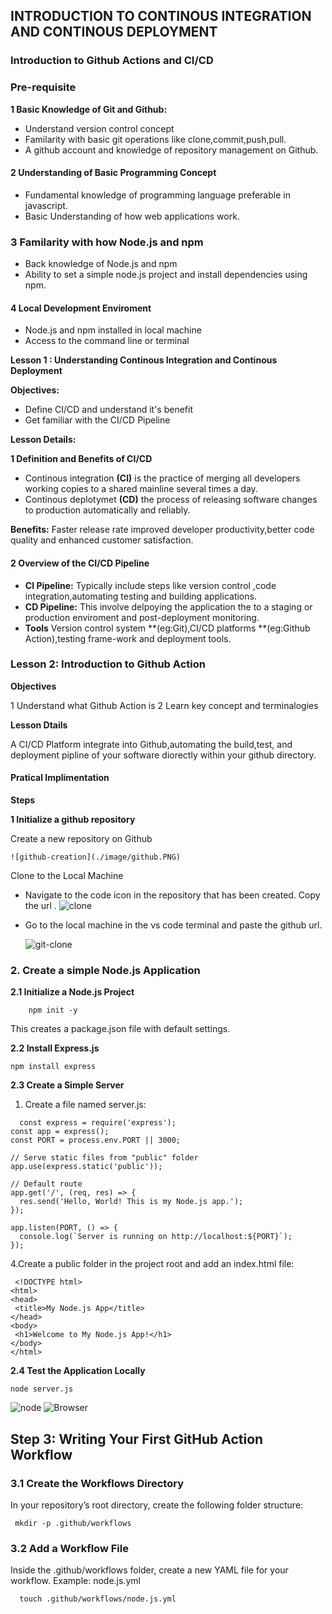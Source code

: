 
## INTRODUCTION TO CONTINOUS INTEGRATION AND CONTINOUS  DEPLOYMENT

### Introduction to Github Actions and CI/CD

### Pre-requisite

**1 Basic Knowledge of Git and Github:**
      
 * Understand version control concept
 * Familarity with basic git operations like clone,commit,push,pull.
 * A github account and knowledge of repository management on Github.

#### 2  Understanding of Basic Programming Concept
   
   * Fundamental knowledge of programming language preferable in javascript.
   * Basic Understanding of how web applications work.

### 3 Familarity with how Node.js and npm
 
 * Back knowledge of Node.js and npm
 * Ability to set a simple node.js project and install dependencies using npm.
 
 #### 4 Local Development Enviroment
   * Node.js and npm installed in  local machine
   * Access to the command line or terminal
 
 **Lesson 1 : Understanding Continous Integration and Continous Deployment** 

 **Objectives:**
   
   * Define CI/CD and understand it's benefit
   * Get familiar with the CI/CD Pipeline

**Lesson Details:**

**1 Definition and Benefits of CI/CD** 
      
  * Continous integration **(CI)** is the practice of merging all developers working copies to a shared mainline several times a day.
  * Continous deplotymet **(CD)** the process of releasing software changes to production automatically and reliably.

**Benefits:** Faster release rate improved developer productivity,better code quality and enhanced customer satisfaction.

#### 2 Overview of the CI/CD Pipeline

* **CI Pipeline:**
   Typically include steps like version control ,code integration,automating testing and building applications.
* **CD Pipeline:**
    This involve delpoying the application the to a staging or production enviroment and post-deployment monitoring.
* **Tools**
  Version control system **(eg:Git),CI/CD platforms **(eg:Github Action),testing frame-work and deployment tools. 

### Lesson 2: Introduction to Github Action
  
  **Objectives**
  
  1 Understand what Github Action is
  2 Learn key concept and terminalogies

**Lesson Dtails**
 
 A CI/CD Platform integrate into Github,automating the build,test, and deployment pipline of your software diorectly within your github directory.

#### Pratical Implimentation 

**Steps**

**1 Initialize a github repository** 

 Create a new repository on Github

    ![github-creation](./image/github.PNG)

 Clone to the Local Machine
  
  *  Navigate to the code icon in the repository that has been created. Copy the url .
     ![clone](./image/clone.PNG)    

  * Go to the local machine in the vs code terminal and paste the github url. 
    
     ![git-clone](./image/git%20clone.PNG)

      
### 2. Create a simple Node.js Application

**2.1 Initialize a Node.js Project**

  ```
      npm init -y
   ```
   This creates a package.json file with default settings.

**2.2 Install Express.js**   
  
  ```
  npm install express
 ```
 **2.3 Create a Simple Server**

1. Create a file named server.js: 

```
  const express = require('express');
const app = express();
const PORT = process.env.PORT || 3000;

// Serve static files from "public" folder
app.use(express.static('public'));

// Default route
app.get('/', (req, res) => {
  res.send('Hello, World! This is my Node.js app.');
});

app.listen(PORT, () => {
  console.log(`Server is running on http://localhost:${PORT}`);
});

```

4.Create a public folder in the project root and add an index.html file:
 
 ```
  <!DOCTYPE html>
<html>
<head>
  <title>My Node.js App</title>
</head>
<body>
  <h1>Welcome to My Node.js App!</h1>
</body>
</html>
```
**2.4 Test the Application Locally**

```
node server.js
```

![node](./image/local-host.PNG)
![Browser](./image/Capture.PNG)

## Step 3: Writing Your First GitHub Action Workflow

### 3.1 Create the Workflows Directory
In your repository’s root directory, create the following folder structure:

   ```
    mkdir -p .github/workflows
   ``` 

### 3.2 Add a Workflow File
Inside the .github/workflows folder, create a new YAML file for your workflow.
Example: node.js.yml
  
  ```
    touch .github/workflows/node.js.yml
   ```
   


